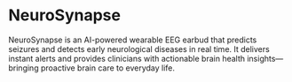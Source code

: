 # NeuroSynapse
NeuroSynapse is an AI-powered wearable EEG earbud that predicts seizures and detects early neurological diseases in real time. It delivers instant alerts and provides clinicians with actionable brain health insights—bringing proactive brain care to everyday life.
